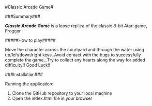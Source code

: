 #Classic Arcade Game#

###Summary###

**_Classic Arcade Game_** is a loose replica of the classic 8-bit Atari game, Frogger

#####How to play#####

Move the character across the courtyard and through the water using up/left/down/right keys.
Avoid contact with the bugs to successfully complete the game...Try to collect any hearts along 
the way for added difficulty!! Good Luck!!

###Installation###

Running the application:
1. Clone the GitHub repository to your local machine
2. Open the index.html file in your browser  


